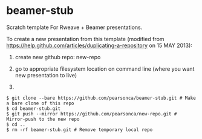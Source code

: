 beamer-stub
==============

Scratch template For Rweave + Beamer presentations.

To create a new presentation from this template (modified from https://help.github.com/articles/duplicating-a-repository on 15 MAY 2013):

1. create new github repo: new-repo

2. go to appropriate filesystem location on command line (where you want new presentation to live)

3. 
```
$ git clone --bare https://github.com/pearsonca/beamer-stub.git # Make a bare clone of this repo
$ cd beamer-stub.git
$ git push --mirror https://github.com/pearsonca/new-repo.git # Mirror-push to the new repo
$ cd ..
$ rm -rf beamer-stub.git # Remove temporary local repo
```